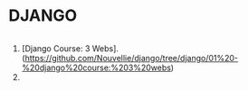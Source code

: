 ###### ######
# DJANGO
###### ######

01. [Django Course: 3 Webs]. (https://github.com/Nouvellie/django/tree/django/01%20-%20django%20course:%203%20webs)
02. 